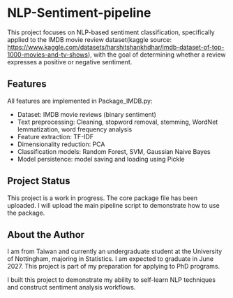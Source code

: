 # NLP-Sentiment-pipeline
This project focuses on NLP-based sentiment classification, specifically applied to the IMDB movie review dataset(kaggle source: https://www.kaggle.com/datasets/harshitshankhdhar/imdb-dataset-of-top-1000-movies-and-tv-shows), with the goal of determining whether a review expresses a positive or negative sentiment.

## Features

All features are implemented in Package_IMDB.py:
- Dataset: IMDB movie reviews (binary sentiment)
- Text preprocessing: Cleaning, stopword removal, stemming, WordNet lemmatization, word frequency analysis
- Feature extraction: TF-IDF
- Dimensionality reduction: PCA
- Classification models: Random Forest, SVM, Gaussian Naive Bayes
- Model persistence: model saving and loading using Pickle

## Project Status

This project is a work in progress.
The core package file has been uploaded.
I will upload the main pipeline script to demonstrate how to use the package.

## About the Author

I am from Taiwan and currently an undergraduate student at the University of Nottingham, majoring in Statistics. I am expected to graduate in June 2027. This project is part of my preparation for applying to PhD programs.

I built this project to demonstrate my ability to self-learn NLP techniques and construct sentiment analysis workflows.
